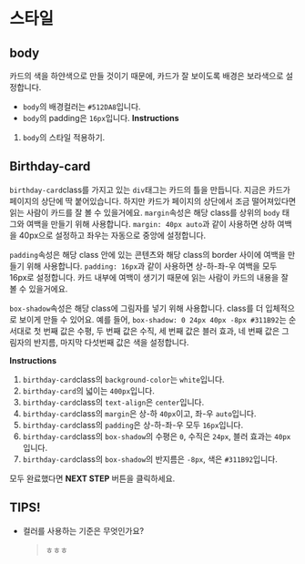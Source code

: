 # 스타일
## body 
카드의 색을 하얀색으로 만들 것이기 때문에, 카드가 잘 보이도록 배경은 보라색으로 설정합니다. 
* `body`의 배경컬러는 `#512DA8`입니다.
* `body`의 padding은 `16px`입니다. 
**Instructions**
1. `body`의 스타일 적용하기. 



## Birthday-card
`birthday-card`class를 가지고 있는 `div`태그는 카드의 틀을 만듭니다. 
지금은 카드가 페이지의 상단에 딱 붙어있습니다. 하지만 카드가 페이지의 상단에서 조금 떨어져있다면 읽는 사람이 카드를 잘 볼 수 있을거에요. `margin`속성은 해당 class를 상위의 `body` 태그와 여백을 만들기 위해 사용합니다. 
`margin: 40px auto`과 같이 사용하면 상하 여백을 40px으로 설정하고 좌우는 자동으로 중앙에 설정합니다. 

`padding`속성은 해당 class 안에 있는 콘텐츠와 해당 class의 border 사이에 여백을 만들기 위해 사용합니다.
`padding: 16px`과 같이 사용하면 상-하-좌-우 여백을 모두 16px로 설정합니다.
카드 내부에 여백이 생기기 때문에 읽는 사람이 카드의 내용을 잘 볼 수 있을거에요.

`box-shadow`속성은 해당 class에 그림자를 넣기 위해 사용합니다. class를 더 입체적으로 보이게 만들 수 있어요. 
예를 들어, `box-shadow: 0 24px 40px -8px #311B92`는 순서대로 첫 번째 값은 수평, 두 번째 값은 수직, 세 번째 값은 블러 효과, 네 번째 값은 그림자의 반지름, 마지막 다섯번째 값은 색을 설정합니다. 

**Instructions**
1. `birthday-card`class의 `background-color`는 `white`입니다.  
1. `birthday-card`의 넓이는 `400px`입니다.  
1. `birthday-card`class의 `text-align`은 `center`입니다. 
1. `birthday-card`class의 `margin`은 상-하 `40px`이고, 좌-우 `auto`입니다. 
1. `birthday-card`class의 `padding`은 상-하-좌-우 모두 `16px`입니다. 
1. `birthday-card`class의 `box-shadow`의 수평은 `0`, 수직은 `24px`, 블러 효과는 `40px`입니다.
1. `birthday-card`class의 `box-shadow`의 반지름은 `-8px`, 색은 `#311B92`입니다. 

모두 완료했다면 **NEXT STEP** 버튼을 클릭하세요.



## TIPS! 
* 컬러를 사용하는 기준은 무엇인가요? 
    > ㅎㅎㅎ 

